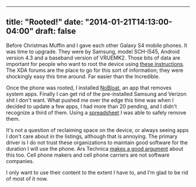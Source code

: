 
---
title: "Rooted!"
date: "2014-01-21T14:13:00-04:00"
draft: false
---

Before Christmas Muffin and I gave each other Galaxy S4 mobile phones. It was time to upgrade. They were by Samsung, model SCH-I545, Android version 4.3 and a baseband version of VRUEMK2. Those bits of data are important for people who want to root the device using [these instructions](http://forum.xda-developers.com/showthread.php?t=2565758). The XDA forums are the place to go for this sort of information; they were shockingly easy this time around. Far easier than the Incredible.

Once the phone was rooted, I installed <a href="https://play.google.com/store/apps/details?id=com.tvkdevelopment.nobloatfree">NoBloat</a>, an app that removes system apps. Finally I can get rid of the pre-installed Samsung and Verizon shit I don't want. What pushed me over the edge this time was when I decided to update a few apps, I had more than 20 pending, and I didn't recognize a third of them. Using a <a href="http://www.downloads.galaxyunlocker.com/List-of-bloatware-apps-safe-to-remove-Samsung-Galaxy-S3-S2-GalaxyUnlocker.com.pdf">spreadsheet</a> I was able to safely remove them.

It's not a question of reclaiming space on the device, or always seeing apps I don't care about in the listings, although that is annoying. The primary driver is I do not trust these organizations to maintain good software for the duration I will use the phone. Ars Technica <a href="http://arstechnica.com/gadgets/2014/01/smart-tvs-smart-fridges-smart-washing-machines-disaster-waiting-to-happen/">makes a good argument</a> about this too. Cell phone makers and cell phone carriers are not software companies.

I only want to use their content to the extent I have to, and I'm glad to be rid of most of it now.
